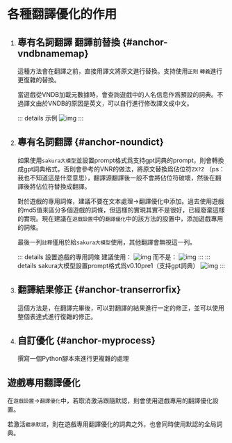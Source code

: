 # 各種翻譯優化的作用

1. ## 專有名詞翻譯 翻譯前替換 {#anchor-vndbnamemap}

    這種方法會在翻譯之前，直接用譯文將原文進行替換。支持使用`正則` `轉義`進行更復雜的替換。

    當遊戲從VNDB加載元數據時，會查詢遊戲中的人名信息作爲預設的詞典。不過譯文由於VNDB的原因是英文，可以自行進行修改譯文成中文。

    ::: details 示例
    ![img](https://image.lunatranslator.org/zh/transoptimi/1.png)
    :::


1. ## 專有名詞翻譯 {#anchor-noundict}

    如果使用`sakura大模型`並設置prompt格式爲支持gpt詞典的prompt，則會轉換成gpt詞典格式，否則會參考的VNR的做法，將原文替換爲佔位符`ZX?Z` （ps：我也不知道這是什麼意思），翻譯源翻譯後一般不會將佔位符破壞，然後在翻譯後將佔位符替換成翻譯。

    對於遊戲的專用詞條，建議不要在文本處理->翻譯優化中添加。過去使用遊戲的md5值來區分多個遊戲的詞條，但這樣的實現其實不是很好，已經廢棄這樣的實現。現在建議在`遊戲設置`中的`翻譯優化`中的該方法的設置中，添加遊戲專用的詞條。

    最後一列`註釋`僅用於給`sakura大模型`使用，其他翻譯會無視這一列。
      
    ::: details 設置遊戲的專用詞條
    建議使用：
    ![img](https://image.lunatranslator.org/zh/transoptimi/2.png)
    而不是：
    ![img](https://image.lunatranslator.org/zh/transoptimi/3.png)
    :::
    ::: details sakura大模型設置prompt格式爲v0.10pre1（支持gpt詞典）
    ![img](https://image.lunatranslator.org/zh/transoptimi/4.png)
    :::

1. ## 翻譯結果修正 {#anchor-transerrorfix}

    這個方法是，在翻譯完畢後，可以對翻譯的結果進行一定的修正，並可以使用整個表達式進行復雜的修正。

1. ## 自訂優化 {#anchor-myprocess}

    撰寫一個Python腳本來進行更複雜的處理

## 遊戲專用翻譯優化

在`遊戲設置`->`翻譯優化`中，若取消激活跟隨默認，則會使用遊戲專用的翻譯優化設置。

若激活`繼承默認`，則在遊戲專用翻譯優化的詞典之外，也會同時使用默認的全局詞典。